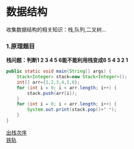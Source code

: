 # 数据结构  

收集数据结构的相关知识：栈,队列,二叉树...  

### 1.原理题目

**栈问题：判断1 2 3 4 5 6能不能利用栈变成6 5 4 3 2 1**

```java
public static void main(String[] args) {
	Stack<Integer> stack=new Stack<Integer>();
	int[] arr={1,2,3,4,5,6};
	for (int i = 0; i < arr.length; i++) {
		stack.push(arr[i]);
	}
	for (int i = 0; i < arr.length; i++) {
		System.out.print(stack.pop()+" ");
	}
}
```
[出栈次序](../doc_B/Stack.md#1出栈次序)  
[铁轨](../doc_B/Stack.md#2铁轨)  

